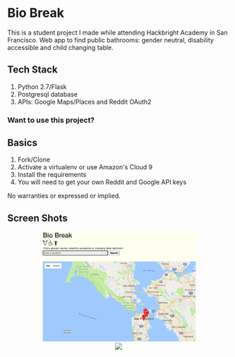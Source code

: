 # Bio Break

This is a student project I made while attending Hackbright Academy in San Francisco. Web app to find public bathrooms: gender neutral, disability accessible and child changing table.

## Tech Stack
1. Python 2.7/Flask
1. Postgresql database
1. APIs: Google Maps/Places and Reddit OAuth2

### Want to use this project?

## Basics

1. Fork/Clone
1. Activate a virtualenv or use Amazon's Cloud 9
1. Install the requirements
1. You will need to get your own Reddit and Google API keys

No warranties or expressed or implied.

## Screen Shots

<p align="center">
  <img src="img/biobreak_sreenshot_home.png" width="350"/><br />
  <img src="img/biobreak_sreenshot_login.png" width="350"/>
</p>
